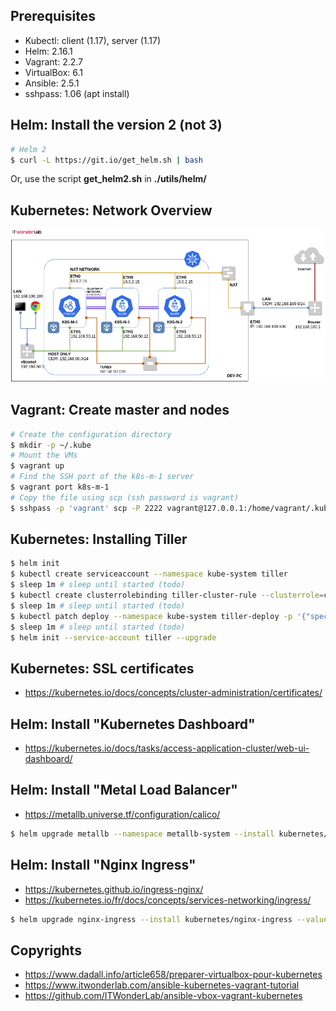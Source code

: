 ## Prerequisites

- Kubectl: client (1.17), server (1.17)
- Helm: 2.16.1
- Vagrant: 2.2.7
- VirtualBox: 6.1
- Ansible: 2.5.1
- sshpass: 1.06 (apt install)

## Helm: Install the version 2 (not 3)

```sh
# Helm 2
$ curl -L https://git.io/get_helm.sh | bash
```

Or, use the script __get_helm2.sh__ in __./utils/helm/__

## Kubernetes: Network Overview

![Overview](./ansible-kubernetes-vagrant-tutorial-Overview.png)

## Vagrant: Create master and nodes

```sh
# Create the configuration directory
$ mkdir -p ~/.kube
# Mount the VMs
$ vagrant up
# Find the SSH port of the k8s-m-1 server
$ vagrant port k8s-m-1
# Copy the file using scp (ssh password is vagrant)
$ sshpass -p 'vagrant' scp -P 2222 vagrant@127.0.0.1:/home/vagrant/.kube/config ~/.kube/config
```

## Kubernetes: Installing Tiller

```sh
$ helm init
$ kubectl create serviceaccount --namespace kube-system tiller
$ sleep 1m # sleep until started (todo)
$ kubectl create clusterrolebinding tiller-cluster-rule --clusterrole=cluster-admin --serviceaccount=kube-system:tiller
$ sleep 1m # sleep until started (todo)
$ kubectl patch deploy --namespace kube-system tiller-deploy -p '{"spec":{"template":{"spec":{"serviceAccount":"tiller"}}}}'
$ sleep 1m # sleep until started (todo)
$ helm init --service-account tiller --upgrade
```

## Kubernetes: SSL certificates

- https://kubernetes.io/docs/concepts/cluster-administration/certificates/

## Helm: Install "Kubernetes Dashboard"

- https://kubernetes.io/docs/tasks/access-application-cluster/web-ui-dashboard/

## Helm: Install "Metal Load Balancer"

- https://metallb.universe.tf/configuration/calico/

```sh
$ helm upgrade metallb --namespace metallb-system --install kubernetes/metallb --values kubernetes/metallb-values.yaml
```

## Helm: Install "Nginx Ingress"

- https://kubernetes.github.io/ingress-nginx/
- https://kubernetes.io/fr/docs/concepts/services-networking/ingress/

```sh
$ helm upgrade nginx-ingress --install kubernetes/nginx-ingress --values kubernetes/nginx-ingress-values.yaml
```

## Copyrights

- https://www.dadall.info/article658/preparer-virtualbox-pour-kubernetes
- https://www.itwonderlab.com/ansible-kubernetes-vagrant-tutorial
- https://github.com/ITWonderLab/ansible-vbox-vagrant-kubernetes
